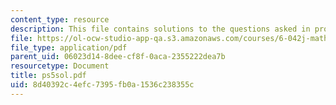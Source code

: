```yaml
---
content_type: resource
description: This file contains solutions to the questions asked in problem set 5.
file: https://ol-ocw-studio-app-qa.s3.amazonaws.com/courses/6-042j-mathematics-for-computer-science-fall-2005/8d40392c4efc7395fb0a1536c238355c_ps5sol.pdf
file_type: application/pdf
parent_uid: 06023d14-8dee-cf8f-0aca-2355222dea7b
resourcetype: Document
title: ps5sol.pdf
uid: 8d40392c-4efc-7395-fb0a-1536c238355c
---
```

